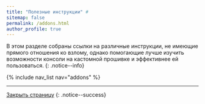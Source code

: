 ```yaml
---
title: "Полезные инструкции" #
sitemap: false
permalink: /addons.html
author_profile: true
---
```


В этом разделе собраны ссылки на различные инструкции, не имеющие прямого отношения ко взлому, однако помогающие лучше изучить возможности консоли на кастомной прошивке и эффективнее ей пользоваться.
{: .notice--info}

{% include nav_list nav="addons" %}

___

[Закрыть страницу](javascript:window.close();)
{: .notice--success}